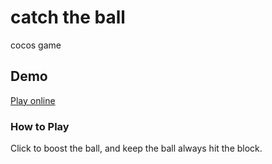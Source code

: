 # catch the ball
cocos game

## Demo
[Play online](https://littlegauze.github.io/catch-the-ball/build/web-mobile/)

### How to Play
 Click to boost the ball, and keep the ball always hit the block.
